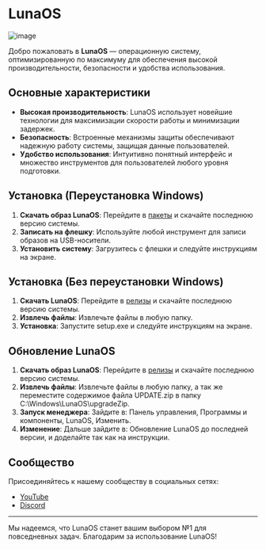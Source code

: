 # LunaOS

![image](https://github.com/user-attachments/assets/6e32faf5-9d3c-4870-af82-a2b3cb067fa8)

Добро пожаловать в **LunaOS** — операционную систему, оптимизированную по максимуму для обеспечения высокой производительности, безопасности и удобства использования.

## Основные характеристики

- **Высокая производительность**: LunaOS использует новейшие технологии для максимизации скорости работы и минимизации задержек.
- **Безопасность**: Встроенные механизмы защиты обеспечивают надежную работу системы, защищая данные пользователей.
- **Удобство использования**: Интуитивно понятный интерфейс и множество инструментов для пользователей любого уровня подготовки.

## Установка (Переустановка Windows)

1. **Скачать образ LunaOS**: Перейдите в [пакеты](about) и скачайте последнюю версию системы.
2. **Записать на флешку**: Используйте любой инструмент для записи образов на USB-носители.
3. **Установить систему**: Загрузитесь с флешки и следуйте инструкциям на экране.

## Установка (Без переустановки Windows)

1. **Скачать LunaOS**: Перейдите в [релизы](https://github.com/GoBobDev/LunaOS/releases) и скачайте последнюю версию системы.
2. **Извлечь файлы**: Извлечьте файлы в любую папку.
3. **Установка**: Запустите setup.exe и следуйте инструкциям на экране.

## Обновление LunaOS

1. **Скачать образ LunaOS**: Перейдите в [релизы](https://github.com/GoBobDev/LunaOS/releases) и скачайте последнюю версию системы.
2. **Извлечь файлы**: Извлечьте файлы в любую папку, а так же переместите содержимое файла UPDATE.zip в папку C:\Windows\LunaOS\upgradeZip.
3. **Запуск менеджера**: Зайдите в: Панель управления, Программы и компоненты, LunaOS, Изменить.
4. **Изменение**: Дальше зайдите в: Обновление LunaOS до последней версии, и доделайте так как на инструкции.




## Сообщество

Присоединяйтесь к нашему сообществу в социальных сетях:

- [YouTube](https://www.youtube.com/@LunaOSproject)
- [Discord](https://discord.gg/jrtDVYwagz)


---

Мы надеемся, что LunaOS станет вашим выбором №1 для повседневных задач. Благодарим за использование LunaOS!

